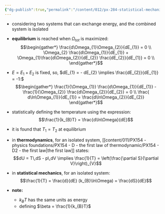 ```yaml
---
{"dg-publish":true,"permalink":"/content/012/px-284-statistical-mechanics/c-entropy-and-temperature/px-284-c2-temperature/","noteIcon":"1","created":"2024-11-25T10:50:32.000+00:00","updated":"2024-11-27T17:56:46.594+00:00"}
---
```


- considering two systems that can exchange energy, and the combined system is isolated
- **equilibrium** is reached when $\Omega_{tot}$ is maximized: 
$$\begin{gather*}
	\frac{d\Omega_{1}\Omega_{2}}{dE_{1}} = 0 \\
	\Omega_{2} \frac{d\Omega_{1}}{dE_{1}} + \Omega_{1}\frac{d\Omega_{2}}{dE_{2}} \frac{dE_{2}}{dE_{1}} = 0 \\
\end{gather*}$$
- $E = E_{1}+E_{2}$ is fixed, so, $dE_{1} = - dE_{2} \implies \frac{dE_{2}}{dE_{1}} = -1:$ 
$$\begin{gather*}
	\frac{1}{\Omega_{1}} \frac{d\Omega_{1}}{dE_{1}} - \frac{1}{\Omega_{2}} \frac{d\Omega_{2}}{dE_{2}} = 0 \\
\frac{	d\ln\Omega_{1}}{dE_{1}} = \frac{d\ln\Omega_{2}}{dE_{2}}
\end{gather*}$$

- statistically defining the temperature using the expression: 
$$\frac{1}{k_{B}T} = \frac{d\ln\Omega}{dE}$$
- it is found that $T_{1} = T_{2}$ at equilibrium

- in **thermodynamics**, for an isolated system, [[content/011/PX154 - physics foundations/PX154 - D - the first law of thermodynamic/PX154 - D2 - the first law\|the first law]] states: 
$$dU = T\,dS - p\,dV \implies \frac{1}{T} = \left(\frac{\partial S}{\partial V}\right)_{V}$$
- in **statistical mechanics**, for an isolated system: 
$$\frac{1}{T} = \frac{d}{dE} (k_{B}\ln\Omega) = \frac{dS}{dE}$$

- **note:** 
	- $k_{B}T$ has the same units as energy
	- defining $\beta = \frac{1}{k_{B}T}$
